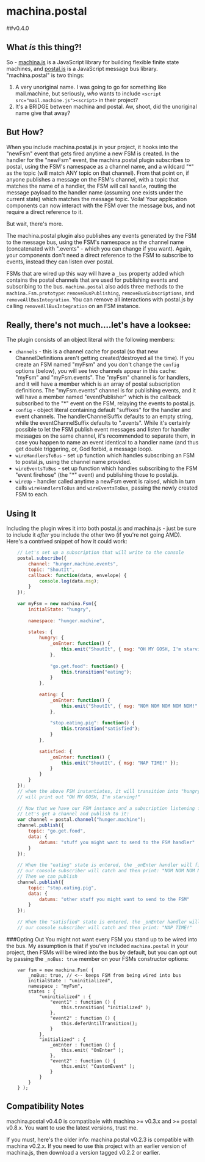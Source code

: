 # machina.postal

##v0.4.0

## What *is* this thing?!
So - [machina.js](https://github.com/ifandelse/machina.js) is a JavaScript library for building flexible finite state machines, and [postal.js](https://github.com/ifandelse/postal.js) is a JavaScript message bus library.  "machina.postal" is two things:

1. A very unoriginal name.  I was going to go for something like mail.machine, but seriously, *who* wants to include `<script src="mail.machine.js"><script>` in their project?
2. It's a BRIDGE between machina and postal.  Aw, shoot, did the unoriginal name give that away?

## But How?
When you include machina.postal.js in your project, it hooks into the "newFsm" event that gets fired anytime a new FSM is created.
In the handler for the "newFsm" event, the machina.postal plugin subscribes to postal, using the FSM's namespace as a channel name, and a wildcard "*" as the topic (will match ANY topic on that channel).  From that point on, if anyone publishes a message on the FSM's channel, with a topic that matches the name of a handler, the FSM will call `handle`, routing the message payload to the handler name (assuming one exists under the current state) which matches the message topic.  Voila!  Your application components can now interact with the FSM over the message bus, and not require a direct reference to it.

But wait, there's more.

The machina.postal plugin also publishes any events generated by the FSM to the message bus, using the FSM's namespace as the channel name (concatenated with ".events" - which you can change if you want).  Again, your components don't need a direct reference to the FSM to subscribe to events, instead they can listen over postal.

FSMs that are wired up this way will have a `_bus` property added which contains the postal channels that are used for publishing events and subscribing to the bus. `machina.postal` also adds three methods to the `machina.Fsm.prototype`: `removeBusPublishing`, `removeBusSubscriptions`, and `removeAllBusIntegration`. You can remove all interactions with postal.js by calling `removeAllBusIntegration` on an FSM instance.

## Really, there's not much....let's have a looksee:
The plugin consists of an object literal with the following members:

* `channels` - this is a channel cache for postal (so that new ChannelDefinitions aren't getting created/destroyed all the time).  If you create an FSM named "myFsm" and you don't change the `config` options (below), you will see two channels appear in this cache: "myFsm" and "myFsm.events".  The "myFsm" channel is for handlers, and it will have a member which is an array of postal subscription definitions.  The "myFsm.events" channel is for publishing events, and it will have a member named "eventPublisher" which is the callback subscribed to the "*" event on the FSM, relaying the events to postal.js.
* `config` - object literal containing default "suffixes" for the handler and event channels.  The handlerChannelSuffix defaults to an empty string, while the eventChannelSuffix defaults to ".events".  While it's certainly possible to let the FSM publish event messages and listen for handler messages on the same channel, it's recommended to separate them, in case you happen to name an event identical to a handler name (and thus get double triggering, or, God forbid, a message loop).
* `wireHandlersToBus` - set up function which handles subscribing an FSM to postal.js, using the channel name provided.
* `wireEventsToBus` - set up function which handles subscribing to the FSM "event firehose" (the "*" event) and publishing those to postal.js.
* `wireUp` - handler called anytime a newFsm event is raised, which in turn calls `wireHandlersToBus` and `wireEventsToBus`, passing the newly created FSM to each.

## Using It
Including the plugin wires it into both postal.js and machina.js - just be sure to include it *after* you include the other two (if you're not going AMD).  Here's a contrived snippet of how it could work:

```javascript
	// Let's set up a subscription that will write to the console
	postal.subscribe({
		channel: "hunger.machine.events",
		topic: "ShoutIt",
		callback: function(data, envelope) {
			console.log(data.msg);
		}
	});
	
	var myFsm = new machina.Fsm({
		initialState: "hungry",
	
		namespace: "hunger.machine",
	
		states: {
			hungry: {
				_onEnter: function() {
					this.emit("ShoutIt", { msg: "OH MY GOSH, I'm starving" });
				},
	
				"go.get.food": function() {
					this.transition("eating");
				}
			},
	
			eating: {
			    _onEnter: function() {
	                this.emit("ShoutIt", { msg: "NOM NOM NOM NOM NOM!" });
	            },
	
	            "stop.eating.pig": function() {
	                this.transition("satisfied");
	            }
			},
	
			satisfied: {
			    _onEnter: function() {
	                this.emit("ShoutIt", { msg: "NAP TIME!" });
	            }
			}
		}
	});
	// when the above FSM instantiates, it will transition into "hungry", and our console subscription
	// will print out "OH MY GOSH, I'm starving!"
	
	// Now that we have our FSM instance and a subscription listening for events (above)
	// Let's get a channel and publish to it:
	var channel = postal.channel("hunger.machine");
	channel.publish({
	    topic: "go.get.food",
	    data: {
	        datums: "stuff you might want to send to the FSM handler"
	    }
	});
	
	// When the "eating" state is entered, the _onEnter handler will fire and publish an event which
	// our console subscriber will catch and then print: "NOM NOM NOM NOM NOM!"
	// Then we can publish
	channel.publish({
	    topic: "stop.eating.pig",
	    data: {
	        datums: "other stuff you might want to send to the FSM"
	    }
	});
	
	// When the "satisfied" state is entered, the _onEnter handler will fire and publish an event which
	// our console subscriber will catch and then print: "NAP TIME!"
```

###Opting Out
You might not want every FSM you stand up to be wired into the bus. My assumption is that if you've included `machina.postal` in your project, then FSMs will be wired into the bus by default, but you can opt out by passing the `_noBus: true` member on your FSMs constructor options:

```
	var fsm = new machina.Fsm( {
		_noBus: true, // <-- keeps FSM from being wired into bus
		initialState : "uninitialized",
		namespace : "myFsm",
		states : {
			"uninitialized" : {
				"event1" : function () {
					this.transition( "initialized" );
				},
				"event2" : function () {
					this.deferUntilTransition();
				}
			},
			"initialized" : {
				_onEnter : function () {
					this.emit( "OnEnter" );
				},
				"event2" : function () {
					this.emit( "CustomEvent" );
				}
			}
		}
	} );
```

## Compatibility Notes
machina.postal v0.4.0 is compatibale with machina >= v0.3.x and >= postal v0.8.x.  You want to use the latest versions, trust me.

If you must, here's the older info: machina.postal v0.2.3 is compatible with machina v0.2.x.  If you need to use this project with an earlier version of machina.js, then download a version tagged v0.2.2 or earlier.